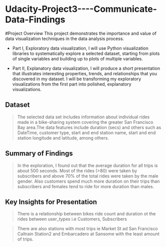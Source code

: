 # Udacity-Project3----Communicate-Data-Findings
#Project Overview
This project demonstrates the importance and value of data visualization techniques in the data analysis process.

* Part I, Exploratory data visualization, I will use Python visualization libraries to systematically explore a selected dataset, starting from plots of single variables and building up to plots of multiple variables.

* Part II, Explanatory data visualization, I will produce a short presentation that illustrates interesting properties, trends, and relationships that you discovered in my dataset. I will be transforming my exploratory visualizations from the first part into polished, explanatory visualizations.

## Dataset

> The selected data set includes information about individual rides made in a bike-sharing system covering the greater San Francisco Bay area.The data features include duration (secs) and others such as DateTime, customer type, start and end station name, start and end station longitude and latitude, among others.


## Summary of Findings

> In the exploration, I found out that the average duration for all trips is about 500 seconds. Most of the rides (>80) were taken by subscribers and above 70% of the total rides were taken by the male gender.
Also  customers spend much more duration on their trips than subscribers and females tend to ride for more duration than males.

## Key Insights for Presentation

> There is a relationship between bikes ride count and duration ot the rides between user_types i.e Customers, Subscribers

> There are also stations with most trips ie Market St ad San Francisco Caltrain Station2 and Embarcadero at Sansome with the least amount of trips.
